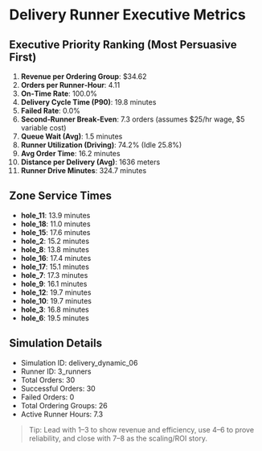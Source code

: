 # Delivery Runner Executive Metrics

## Executive Priority Ranking (Most Persuasive First)
1. **Revenue per Ordering Group**: $34.62
2. **Orders per Runner‑Hour**: 4.11
3. **On‑Time Rate**: 100.0%
4. **Delivery Cycle Time (P90)**: 19.8 minutes
5. **Failed Rate**: 0.0%
6. **Second‑Runner Break‑Even**: 7.3 orders (assumes $25/hr wage, $5 variable cost)
7. **Queue Wait (Avg)**: 1.5 minutes
8. **Runner Utilization (Driving)**: 74.2% (Idle 25.8%)
9. **Avg Order Time**: 16.2 minutes
10. **Distance per Delivery (Avg)**: 1636 meters
11. **Runner Drive Minutes**: 324.7 minutes

## Zone Service Times
- **hole_11**: 13.9 minutes
- **hole_18**: 11.0 minutes
- **hole_15**: 17.6 minutes
- **hole_2**: 15.2 minutes
- **hole_8**: 13.8 minutes
- **hole_16**: 17.4 minutes
- **hole_17**: 15.1 minutes
- **hole_7**: 17.3 minutes
- **hole_9**: 16.1 minutes
- **hole_12**: 19.7 minutes
- **hole_10**: 19.7 minutes
- **hole_3**: 16.8 minutes
- **hole_6**: 19.5 minutes


## Simulation Details
- Simulation ID: delivery_dynamic_06
- Runner ID: 3_runners
- Total Orders: 30
- Successful Orders: 30
- Failed Orders: 0
- Total Ordering Groups: 26
- Active Runner Hours: 7.3

> Tip: Lead with 1–3 to show revenue and efficiency, use 4–6 to prove reliability, and close with 7–8 as the scaling/ROI story.
